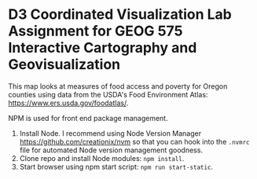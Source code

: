# D3 Coordinated Visualization Lab Assignment for GEOG 575 Interactive Cartography and Geovisualization

This map looks at measures of food access and poverty for Oregon counties using data from the USDA's Food Environment Atlas: https://www.ers.usda.gov/foodatlas/. 

NPM is used for front end package management. 

1. Install Node. I recommend using Node Version Manager https://github.com/creationix/nvm so that you can hook into the `.nvmrc` file for automated Node version management goodness. 
2. Clone repo and install Node modules: `npm install`.
3. Start browser using npm start script: `npm run start-static`. 



